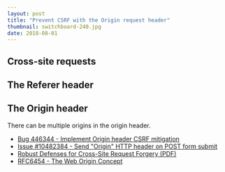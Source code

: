 ```yaml
---
layout: post
title: "Prevent CSRF with the Origin request header"
thumbnail: switchboard-240.jpg
date: 2018-08-01
---
```


<!-- photo source https://www.flickr.com/photos/88121076@N02/8455371254 -->

## Cross-site requests



## The Referer header



## The Origin header


There can be multiple origins in the origin header.

* [Bug 446344 - Implement Origin header CSRF mitigation](https://bugzilla.mozilla.org/show_bug.cgi?id=446344)
* [Issue #10482384 - Send "Origin" HTTP header on POST form submit](https://developer.microsoft.com/en-us/microsoft-edge/platform/issues/10482384/)
* [Robust Defenses for Cross-Site Request Forgery (PDF)](https://seclab.stanford.edu/websec/csrf/csrf.pdf)
* [RFC6454 - The Web Origin Concept](https://datatracker.ietf.org/doc/rfc6454/)
